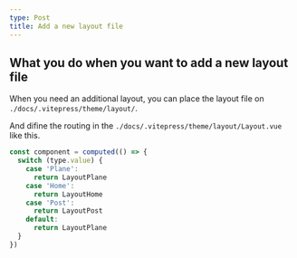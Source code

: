 ```yaml
---
type: Post
title: Add a new layout file
---
```


## What you do when you want to add a new layout file
When you need an additional layout, you can place the layout file on `./docs/.vitepress/theme/layout/`.

And difine the routing in the `./docs/.vitepress/theme/layout/Layout.vue` like this.

```js
const component = computed(() => {
  switch (type.value) {
    case 'Plane':
      return LayoutPlane
    case 'Home':
      return LayoutHome
    case 'Post':
      return LayoutPost
    default:
      return LayoutPlane
  }
})
```
